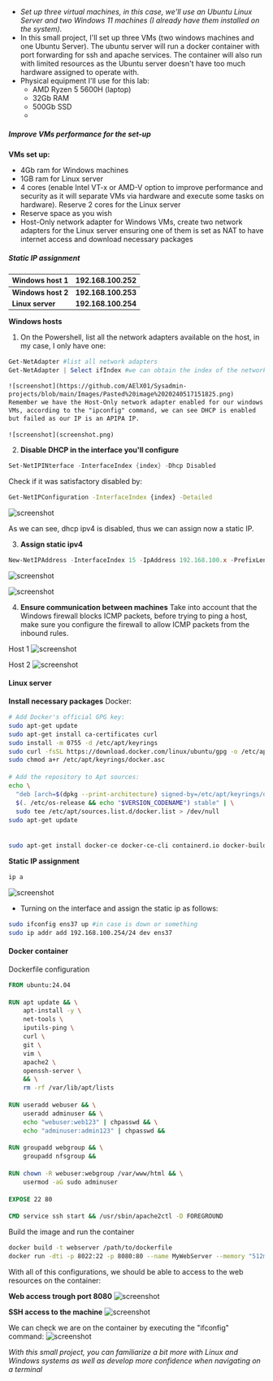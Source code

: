 -  *Set up three virtual machines, in this case, we'll use an Ubuntu Linux Server and two Windows 11 machines (I already have them installed on the system).*
- In this small project, I'll set up three VMs (two windows machines and one Ubuntu Server). The ubuntu server will run a docker container with port forwarding for ssh and apache services. The container will also run with limited resources as the Ubuntu server doesn't have too much hardware assigned to operate with.
- Physical equipment I'll use for this lab:
	- AMD Ryzen 5 5600H (laptop)
	- 32Gb RAM
	- 500Gb SSD
	- 

##### Improve VMs performance for the set-up
**VMs set up:**
- 4Gb ram for Windows machines
- 1GB ram for Linux server
- 4 cores (enable Intel VT-x or AMD-V option to improve performance and security as it will separate VMs via hardware and execute some tasks on hardware). Reserve 2 cores for the Linux server
- Reserve space as you wish
- Host-Only network adapter for Windows VMs, create two network adapters for the Linux server ensuring one of them is set as NAT to have internet access and download necessary packages 


##### Static IP assignment

| Windows host 1     | 192.168.100.252     |
| ------------------ | ------------------- |
| **Windows host 2** | **192.168.100.253** |
| **Linux server**   | **192.168.100.254** |

**Windows hosts**
1. On the Powershell, list all the network adapters available on the host, in my case, I only have one:
```powershell
Get-NetAdapter #list all network adapters
Get-NetAdapter | Select ifIndex #we can obtain the index of the network adapter we'll configure
```
	
	![screenshot](https://github.com/AElX01/Sysadmin-projects/blob/main/Images/Pasted%20image%2020240517151825.png)
	Remember we have the Host-Only network adapter enabled for our windows VMs, according to the "ipconfig" command, we can see DHCP is enabled but failed as our IP is an APIPA IP.
	
	![screenshot](screenshot.png)


2. **Disable DHCP in the interface you'll configure**
```powershell
Set-NetIPINterface -InterfaceIndex {index} -Dhcp Disabled
```
Check if it was satisfactory disabled by:
```bash
Get-NetIPConfiguration -InterfaceIndex {index} -Detailed
```

![screenshot](screenshot.png)

As we can see, dhcp ipv4 is disabled, thus we can assign now a static IP.


3. **Assign static ipv4**
```powershell
New-NetIPAddress -InterfaceIndex 15 -IpAddress 192.168.100.x -PrefixLength 24
```

![screenshot](screenshot.png)

![screenshot](screenshot.png)


4. **Ensure communication between machines**
Take into account that the Windows firewall blocks ICMP packets, before trying to ping a host, make sure you configure the firewall to allow ICMP packets from the inbound rules.


Host 1
![screenshot](screenshot.png)

Host 2
![screenshot](screenshot.png)



#### Linux server

**Install necessary packages**
Docker:
```bash
# Add Docker's official GPG key:
sudo apt-get update
sudo apt-get install ca-certificates curl
sudo install -m 0755 -d /etc/apt/keyrings
sudo curl -fsSL https://download.docker.com/linux/ubuntu/gpg -o /etc/apt/keyrings/docker.asc
sudo chmod a+r /etc/apt/keyrings/docker.asc

# Add the repository to Apt sources:
echo \
  "deb [arch=$(dpkg --print-architecture) signed-by=/etc/apt/keyrings/docker.asc] https://download.docker.com/linux/ubuntu \
  $(. /etc/os-release && echo "$VERSION_CODENAME") stable" | \
  sudo tee /etc/apt/sources.list.d/docker.list > /dev/null
sudo apt-get update


sudo apt-get install docker-ce docker-ce-cli containerd.io docker-buildx-plugin docker-compose-plugin
```


**Static IP assignment**
```bash
ip a
```

![screenshot](screenshot.png)

- Turning on the interface and assign the static ip as follows:
```bash
sudo ifconfig ens37 up #in case is down or something
sudo ip addr add 192.168.100.254/24 dev ens37
```

#### Docker container

Dockerfile configuration
```dockerfile
FROM ubuntu:24.04

RUN apt update && \
	apt-install -y \
	net-tools \
	iputils-ping \
	curl \
	git \
	vim \
	apache2 \
	openssh-server \
	&& \
	rm -rf /var/lib/apt/lists

RUN useradd webuser && \
	useradd adminuser && \
	echo "webuser:web123" | chpasswd && \
	echo "adminuser:admin123" | chpasswd && 

RUN groupadd webgroup && \
	groupadd nfsgroup &&

RUN chown -R webuser:webgroup /var/www/html && \
	usermod -aG sudo adminuser

EXPOSE 22 80

CMD service ssh start && /usr/sbin/apache2ctl -D FOREGROUND
```


Build the image and run the container
```bash
docker build -t webserver /path/to/dockerfile
docker run -dti -p 8022:22 -p 8080:80 --name MyWebServer --memory "512m" --cpus="1" webserver #create docker container with port forwarding for http and ssh services, we also limit resources for the container
```


With all of this configurations, we should be able to access to the web resources on the container:

**Web access trough port 8080**
![screenshot](screenshot.png)

**SSH access to the machine**
![screenshot](screenshot.png)

We can check we are on the container by executing the "ifconfig" command:
![screenshot](screenshot.png)


*With this small project, you can familiarize a bit more with Linux and Windows systems as well as develop more confidence when navigating on a terminal*


